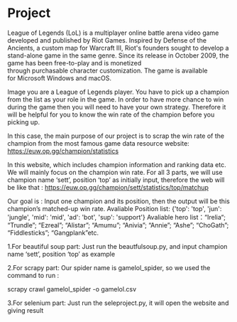 # Project

League of Legends (LoL) is a multiplayer online battle arena video game developed and published by Riot Games. Inspired by Defense of the Ancients, a custom map for Warcraft III, Riot's founders sought to develop a stand-alone game in the same genre. Since its release in October 2009, the game has been free-to-play and is monetized through purchasable character customization. The game is available for Microsoft Windows and macOS.

Image you are a League of Legends player. You have to pick up a champion from the list as your role in the game. In order to have more chance to win during the game then you will need to have your own strategy. Therefore it will be helpful for you to know the win rate of the champion before you picking up. 

In this case, the main purpose of our project is to scrap the win rate of the champion from the most famous game data resource website:
https://euw.op.gg/champion/statistics

In this website, which includes champion information and ranking data etc. We will mainly  focus on the champion win rate.
For all 3 parts, we will use champion name ‘sett’, position ‘top’ as initially input, therefore the web will be like that : https://euw.op.gg/champion/sett/statistics/top/matchup

Our goal is : Input one champion and its position, then the output will be this champion’s matched-up win rate.
Avaliable Position list: {'top': 'top', 'jun': 'jungle', 'mid': 'mid', 'ad': 'bot', 'sup': 'support'}
Avaliable hero list：“Irelia“; “Trundle”; “Ezreal”; “Alistar”; “Amumu”; “Anivia”; “Annie”; “Ashe”; “ChoGath”; “Fiddlesticks”; “Gangplank”etc.

1.For beautiful soup part:
Just run the beautfulsoup.py, and input champion name ‘sett’, position ‘top’ as example

2.For scrapy part:
Our spider name is gamelol_spider, so we used the command to run : 

scrapy crawl gamelol_spider -o gamelol.csv


3.For selenium part:
Just run the seleproject.py, it will open the website and giving result
